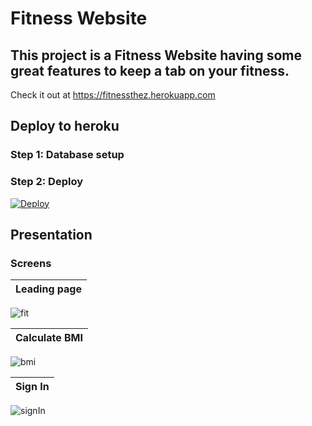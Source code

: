 # Fitness Website

## This project is a Fitness Website having some great features to keep a tab on your fitness.

   Check it out at https://fitnessthez.herokuapp.com

## Deploy to heroku

  ### Step 1: Database setup
  ### Step 2: Deploy
  <a href="https://heroku.com/deploy?template=https://github.com/Suesanz/Fitness-Website">
  <img src="https://www.herokucdn.com/deploy/button.svg" alt="Deploy">
</a>

## Presentation
### Screens

|               Leading page                                                                  |
|---------------------------------------------------------------------------------------------------------------|
![fit](https://user-images.githubusercontent.com/47451094/137638217-aa7da457-1b5d-4cb9-9e68-8cb1f6b073be.PNG)
<br>

|               Calculate BMI                                                                  |
|---------------------------------------------------------------------------------------------------------------|
![bmi](https://user-images.githubusercontent.com/47451094/137638224-4a32a0ec-900a-49c8-b808-049b26bf39b0.PNG)
<br>

|               Sign In                                                                  |
|---------------------------------------------------------------------------------------------------------------|
![signIn](https://user-images.githubusercontent.com/47451094/137638233-42168755-727c-49f1-87b6-5aae27453af2.PNG)


      
 
